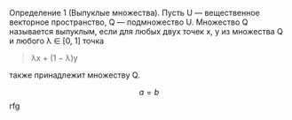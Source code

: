 Определение 1 \(Выпуклые множества\). Пусть U — вещественное векторное пространство, Q — подмножество U. Множество Q называется выпуклым, если для любых двух точек x, y из множества Q и любого λ ∈ \[0, 1\] точка

> λx + \(1 − λ\)y

также принадлежит множеству Q.

$$ a = b $$rfg

